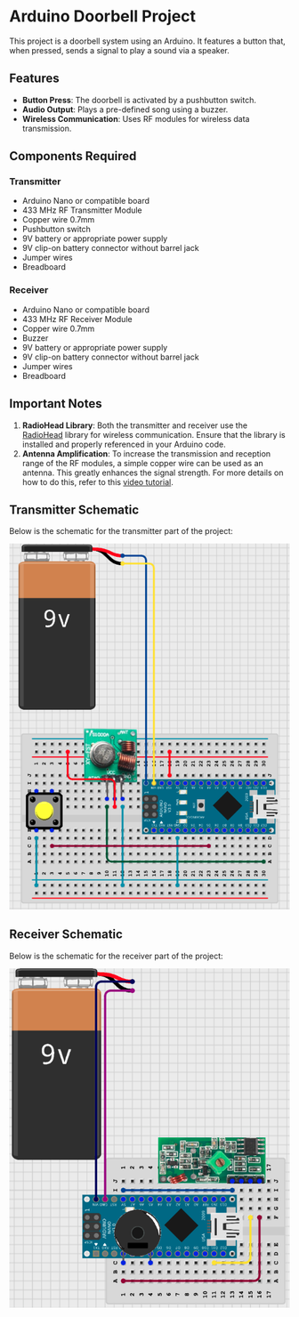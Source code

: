 <!DOCTYPE html>
<html lang="en">
<head>
    <meta charset="UTF-8">
    <meta name="viewport" content="width=device-width, initial-scale=1.0">
</head>
<body>

<h1>Arduino Doorbell Project</h1>

<p>This project is a doorbell system using an Arduino. It features a button that, when pressed, sends a signal to play a sound via a speaker.</p>

<h2>Features</h2>
<ul>
    <li><strong>Button Press</strong>: The doorbell is activated by a pushbutton switch.</li>
    <li><strong>Audio Output</strong>: Plays a pre-defined song using a buzzer.</li>
    <li><strong>Wireless Communication</strong>: Uses RF modules for wireless data transmission.</li>
</ul>

<h2>Components Required</h2>

<h3>Transmitter</h3>
<ul>
    <li>Arduino Nano or compatible board</li>
    <li>433 MHz RF Transmitter Module</li>
    <li>Copper wire 0.7mm</li>
    <li>Pushbutton switch</li>
    <li>9V battery or appropriate power supply</li>
    <li>9V clip-on battery connector without barrel jack</li>
    <li>Jumper wires</li>
    <li>Breadboard</li>
</ul>

<h3>Receiver</h3>
<ul>
    <li>Arduino Nano or compatible board</li>
    <li>433 MHz RF Receiver Module</li>
    <li>Copper wire 0.7mm</li>
    <li>Buzzer</li>
    <li>9V battery or appropriate power supply</li>
    <li>9V clip-on battery connector without barrel jack</li>
    <li>Jumper wires</li>
    <li>Breadboard</li>
</ul>

<h2>Important Notes</h2>
<ol>
    <li><strong>RadioHead Library</strong>: Both the transmitter and receiver use the <a href="https://www.airspayce.com/mikem/arduino/RadioHead/">RadioHead</a> library for wireless communication. Ensure that the library is installed and properly referenced in your Arduino code.</li>
    <li><strong>Antenna Amplification</strong>: To increase the transmission and reception range of the RF modules, a simple copper wire can be used as an antenna. This greatly enhances the signal strength. For more details on how to do this, refer to this <a href="https://www.youtube.com/watch?v=8iDfd6TxcgI" target="_blank">video tutorial</a>.</li>
</ol>

<h2>Transmitter Schematic</h2>
<p>Below is the schematic for the transmitter part of the project:</p>
<img src="transmitter/transmitter_schematic.png" alt="Transmitter Schematic" width="600">

<h2>Receiver Schematic</h2>
<p>Below is the schematic for the receiver part of the project:</p>
<img src="receiver/receiver_schematic.png" alt="Receiver Schematic" width="600">

</body>
</html>
